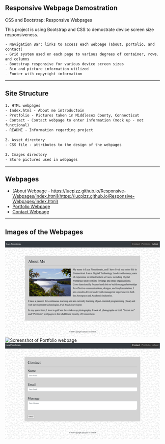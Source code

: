 ## Responsive Webpage Demostration

CSS and Bootstrap: Responsive Webpages

This project is using Bootstrap and CSS to demostrate device screen size responsiveness.

    - Navigation Bar: links to access each webpage (about, portolio, and contact)
    - Grid system used on each page to various degrees of container, rows, and columns
    - Bootstrap responsive for various device screen sizes
    - Bio and picture information utilized
    - Footer with copyright information

---

## Site Structure

    1. HTML webpages
    - Index.html - About me introductoin
    - Protfolio - Pictures taken in Middlesex County, Connecticut
    - Contact - Contact webpage to enter information (mock up - not functional)
    - README - Information regarding project

    2. Asset directory
    - CSS file - attributes to the design of the webpages

    3. Images directory
    - Store pictures used in webpages

---

## Webpages

- [About Webpage - https://lucpizz.github.io/Responsive-Webpages/index.html](https://lucpizz.github.io/Responsive-Webpages/index.html)
- [Portfolio Webpage](https://lucpizz.github.io/Responsive-Webpages/portfolio.htm)
- [Contact Webpage](https://lucpizz.github.io/Responsive-Webpages/contact.html)

---

## Images of the Webpages

![Screenshot of About webpage](./images/About.png)
![Screenshot of Portfolio webpage](./images/Portfolio.png)
![Screenshot of Contact webpage](./images/Contact.png)